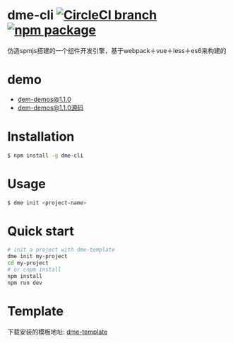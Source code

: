 # dme-cli [![CircleCI branch](https://img.shields.io/circleci/project/unclay/dme-cli/master.svg)](https://circleci.com/gh/unclay/dme-cli) [![npm package](https://img.shields.io/npm/v/dme-cli.svg)](https://www.npmjs.com/package/dme-cli)

仿造spmjs搭建的一个组件开发引擎，基于webpack＋vue＋less＋es6来构建的

# demo

+ <a href="http://source.unclay.com/dme/1.1.0/index.html" target="_blank">dem-demos@1.1.0</a>
+ <a href="https://github.com/unclay/dme-demos" target="_blank">dem-demos@1.1.0源码</a>

# Installation

``` bash
$ npm install -g dme-cli
```

# Usage

``` bash
$ dme init <project-name>
```

# Quick start

``` bash
# init a project with dme-template
dme init my-project
cd my-project
# or cnpm install
npm install
npm run dev
```

# Template
下载安装的模板地址: <a href="https://github.com/unclay/dme-template" target="_blank">dme-template</a>